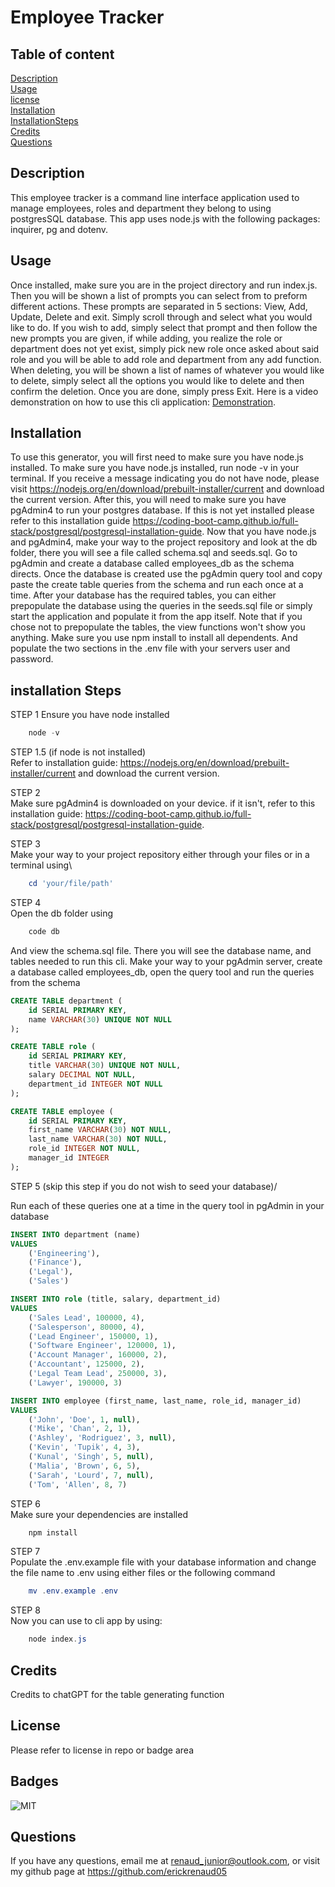 # Employee Tracker

## Table of content
[Description](#description)\
[Usage](#usage)\
[license](#license)\
[Installation](#installation)\
[InstallationSteps](#installation-steps)\
[Credits](#credits)\
[Questions](#questions)

## Description
This employee tracker is a command line interface application used to manage employees, roles and department they belong to using postgresSQL database. This app uses node.js with the following packages: inquirer, pg and dotenv.

## Usage
Once installed, make sure you are in the project directory and run index.js. Then you will be shown a list of prompts you can select from to preform different actions. These prompts are separated in 5 sections: View, Add, Update, Delete and exit. Simply scroll through and select what you would like to do. If you wish to add, simply select that prompt and then follow the new prompts you are given, if while adding, you realize the role or department does not yet exist, simply pick new role once asked about said role and you will be able to add role and department from any add function. When deleting, you will be shown a list of names of whatever you would like to delete, simply select all the options you would like to delete and then confirm the deletion. Once you are done, simply press Exit. Here is a video demonstration on how to use this cli application: [Demonstration](usageGuide/Module12ScreenRecording.mp4).

## Installation
To use this generator, you will first need to make sure you have node.js installed. To make sure you have node.js installed, run node -v in your terminal. If you receive a message indicating you do not have node, please visit https://nodejs.org/en/download/prebuilt-installer/current and download the current version. After this, you will need to make sure you have pgAdmin4 to run your postgres database. If this is not yet installed please refer to this installation guide https://coding-boot-camp.github.io/full-stack/postgresql/postgresql-installation-guide. Now that you have node.js and pgAdmin4, make your way to the project repository and look at the db folder, there you will see a file called schema.sql and seeds.sql. Go to pgAdmin and create a database called employees_db as the schema directs. Once the database is created use the pgAdmin query tool and copy paste the create table queries from the schema and run each once at a time. After your database has the required tables, you can either prepopulate the database using the queries in the seeds.sql file or simply start the application and populate it from the app itself. Note that if you chose not to prepopulate the tables, the view functions won't show you anything. Make sure you use npm install to install all dependents. And populate the two sections in the .env file with your servers user and password.

## installation Steps
STEP 1
Ensure you have node installed
``` powershell
    node -v
```
STEP 1.5 (if node is not installed)\
Refer to installation guide: https://nodejs.org/en/download/prebuilt-installer/current and download the current version.

STEP 2\
Make sure pgAdmin4 is downloaded on your device. if it isn't, refer to this installation guide: https://coding-boot-camp.github.io/full-stack/postgresql/postgresql-installation-guide.

STEP 3\
Make your way to your project repository either through your files or in a terminal using\

```powershell
    cd 'your/file/path'
```
STEP 4\
Open the db folder using

```powershell
    code db
```
And view the schema.sql file. There you will see the database name, and tables needed to run this cli. Make your way to your pgAdmin server, create a database called employees_db, open the query tool and run the queries from the schema

```sql
CREATE TABLE department (
    id SERIAL PRIMARY KEY,
    name VARCHAR(30) UNIQUE NOT NULL
);

CREATE TABLE role (
    id SERIAL PRIMARY KEY,
    title VARCHAR(30) UNIQUE NOT NULL,
    salary DECIMAL NOT NULL,
    department_id INTEGER NOT NULL
);

CREATE TABLE employee (
    id SERIAL PRIMARY KEY,
    first_name VARCHAR(30) NOT NULL,
    last_name VARCHAR(30) NOT NULL,
    role_id INTEGER NOT NULL,
    manager_id INTEGER
);
```
STEP 5 (skip this step if you do not wish to seed your database)/

Run each of these queries one at a time in the query tool in pgAdmin in your database

```sql
INSERT INTO department (name)
VALUES 
    ('Engineering'),
    ('Finance'),
    ('Legal'),
    ('Sales')

INSERT INTO role (title, salary, department_id)
VALUES
    ('Sales Lead', 100000, 4),
    ('Salesperson', 80000, 4),
    ('Lead Engineer', 150000, 1),
    ('Software Engineer', 120000, 1),
    ('Account Manager', 160000, 2),
    ('Accountant', 125000, 2),
    ('Legal Team Lead', 250000, 3),
    ('Lawyer', 190000, 3)

INSERT INTO employee (first_name, last_name, role_id, manager_id)
VALUES
    ('John', 'Doe', 1, null),
    ('Mike', 'Chan', 2, 1),
    ('Ashley', 'Rodriguez', 3, null),
    ('Kevin', 'Tupik', 4, 3),
    ('Kunal', 'Singh', 5, null),
    ('Malia', 'Brown', 6, 5),
    ('Sarah', 'Lourd', 7, null),
    ('Tom', 'Allen', 8, 7)

```
STEP 6\
Make sure your dependencies are installed

```powershell
    npm install
```
STEP 7\
Populate the .env.example file with your database information and change the file name to .env using either files or the following command

```powershell
    mv .env.example .env
```

STEP 8\
Now you can use to cli app by using:

```powershell
    node index.js
```
## Credits
Credits to chatGPT for the table generating function

## License
Please refer to license in repo or badge area

## Badges
![MIT](https://img.shields.io/badge/license-MIT-blue)

## Questions
If you have any questions, email me at renaud_junior@outlook.com, or visit my github page at https://github.com/erickrenaud05


